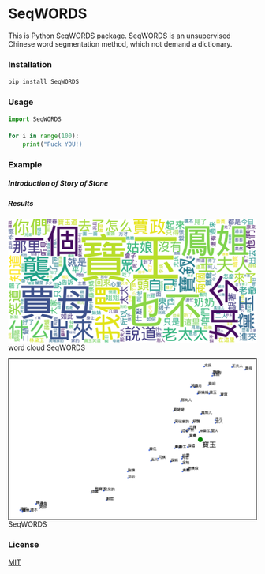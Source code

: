 # SeqWORDS
This is Python SeqWORDS package. SeqWORDS is an unsupervised Chinese word segmentation method, which not demand a dictionary.
### Installation
```bash
pip install SeqWORDS
```
### Usage
```python
import SeqWORDS

for i in range(100):
    print("Fuck YOU!)
```
### Example
##### Introduction of Story of Stone
##### Results
<img src="SeqWORDS_cloud.png"
    alt="SeqWORDS_cloud"
    style="float: left; margin-right: 10px;" />
<figcaption> word cloud SeqWORDS</figcaption>

<img src="010_word2vec_SeqWORDS.png"
    alt="010_word2vec_SeqWORDS"
    style="float: left; margin-right: 10px;" />
<figcaption> SeqWORDS</figcaption>

### License
[MIT](https://choosealicense.com/licenses/mit/)
